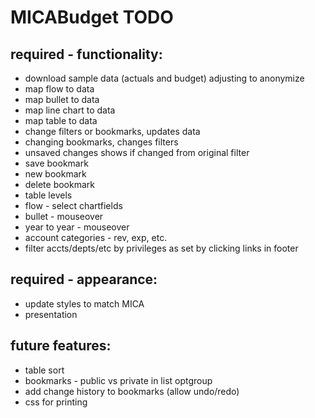 # MICABudget TODO

## required - functionality:
* download sample data (actuals and budget) adjusting to anonymize
* map flow to data
* map bullet to data
* map line chart to data
* map table to data
* change filters or bookmarks, updates data
* changing bookmarks, changes filters
* unsaved changes shows if changed from original filter
* save bookmark
* new bookmark
* delete bookmark
* table levels
* flow - select chartfields
* bullet - mouseover
* year to year - mouseover
* account categories - rev, exp, etc.
* filter accts/depts/etc by privileges as set by clicking links in footer

## required - appearance:
* update styles to match MICA
* presentation

## future features:
* table sort
* bookmarks - public vs private in list optgroup
* add change history to bookmarks (allow undo/redo)
* css for printing

